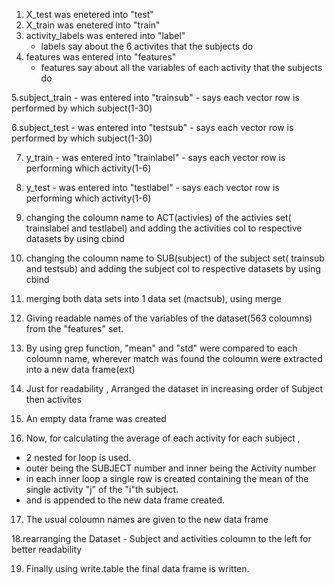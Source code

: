 
1. X_test was enetered into "test"
2. X_train was enetered into "train"
3. activity_labels was entered into "label"
    -  labels say about the 6 activites that the subjects do
4. features was entered into "features"
    -  features say about all the variables of each activity that the subjects do

5.subject_train - was entered into "trainsub" - says each vector row is performed by which subject(1-30)

6.subject_test - was entered into "testsub" - says each vector row is performed by which subject(1-30)

7. y_train - was entered into "trainlabel" - says each vector row is performing which activity(1-6)
8. y_test - was entered into "testlabel" - says each vector row is performing which activity(1-6)

9. changing the coloumn name to ACT(activies) of the activies set( trainslabel and testlabel) and adding the activities col to respective datasets by using cbind
10. changing the coloumn name to SUB(subject) of the subject set( trainsub and testsub) and adding the subject col to respective datasets by using cbind

11. merging both data sets into 1 data set (mactsub),  using merge
12. Giving readable names of the variables of the dataset(563 coloumns) from the "features" set.

13. By using grep function, "mean" and "std" were compared to each coloumn name, wherever match was found the coloumn were extracted into a new data frame(ext) 

14. Just for readability , Arranged the dataset in increasing order of Subject then activites

15. An empty data frame was created
16. Now, for calculating the average of each activity for each subject , 
  - 2 nested for loop is used. 
  - outer being the SUBJECT number and inner being the Activity number
  - in each inner loop a single row is created containing the mean of the single activity "j" of the  "i"th subject.
  - and is appended to the new data frame created.
 
17. The usual coloumn names are given to the new data frame 

18.rearranging the Dataset - Subject and activities coloumn to the left for better readability

19. Finally using write.table the final data frame is written.



